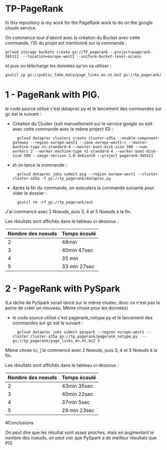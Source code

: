 # TP-PageRank


In this repository is my work for the PageRank work to do on the google clouds service. 

On commence tout d'abord avec la création du Bucket avec cette commande, l'ID du projet est mentionné sur la commande : 

    gcloud storage buckets create gs://TP_pagerank --project=pagerank-365311  --location=europe-west1 --uniform-bucket-level-access

et puis on télécharge les données qu'on va utiliser :

    gsutil cp gs://public_lddm_data/page_links.en.nt.bz2 gs://tp_pagerank/ 

# 1 - PageRank with PIG.

le code source utilisé c'est dataproc.py et le lancement des commandes sur gc est le suivant :

* Création du Cluster (soit manuellement sur le service google ou soit avec cette commande avec le même project ID) : 

        gcloud dataproc clusters create cluster-a35a --enable-component-gateway --region europe-west1 --zone europe-west1-c --master-machine-type n1-standard-4 --master-boot-disk-size 500 --num-workers 2 --worker-machine-type n1-standard-4 --worker-boot-disk-size 500 --image-version 2.0-debian10 --project pagerank-365311


* et on lance la commande : 

        gcloud dataproc jobs submit pig --region europe-west1 --cluster cluster-a35a -f gs://tp_pagerank/dataproc.py

* Après la fin du commande, on exécutera la commande suivante pour vider le dossier : 

        gsutil rm -rf gs://tp_pagerank/out


J'ai commencé avec 2 Noeuds, puis 3, 4 et 5 Noeuds à la fin.

Les résultats sont affichés dans le tableau ci-dessous : 

| Nombre des noeuds  | Temps écoulé
| ------------------ | -----------------|
|         2          | 48min            |
|         3          | 40min 47sec      |
|         4          | 35 min           |
|        5           | 33 min 27sec     |
       
         
# 2 - PageRank with PySpark 

(La tâche de PySpark serait lancé sur le même cluster, donc ce n'est pas la peine de créer un nouveau. Même chose pour les données)

* le code source utilisé c'est pagerank_notype.py et le lancement des commandes sur gc est le suivant :


        gcloud dataproc jobs submit pyspark --region europe-west1 --cluster cluster-a35a gs://tp_pagerank/pagerank_notype.py  -- gs://tp_pagerank/page_links_en.nt.bz2 3



Même chose ici, j'ai commencé avec 2 Noeuds, puis 3, 4 et 5 Noeuds à la fin.

Les résultats sont affichés dans le tableau ci-dessous : 


| Nombre des noeuds  | Temps écoulé
| ------------------ | -----------------|
|         2          | 43min 35sec      |
|         3          | 40min 22sec      |
|         4          | 37min 5sec       |
|        5           | 29 min 23sec     |
       
#Conclusions 

On peut dire que les résultat sont assez proches, mais en augmentant le nombre des noeuds, on peut voir que PySpark a de meilleur résultats que PIG
